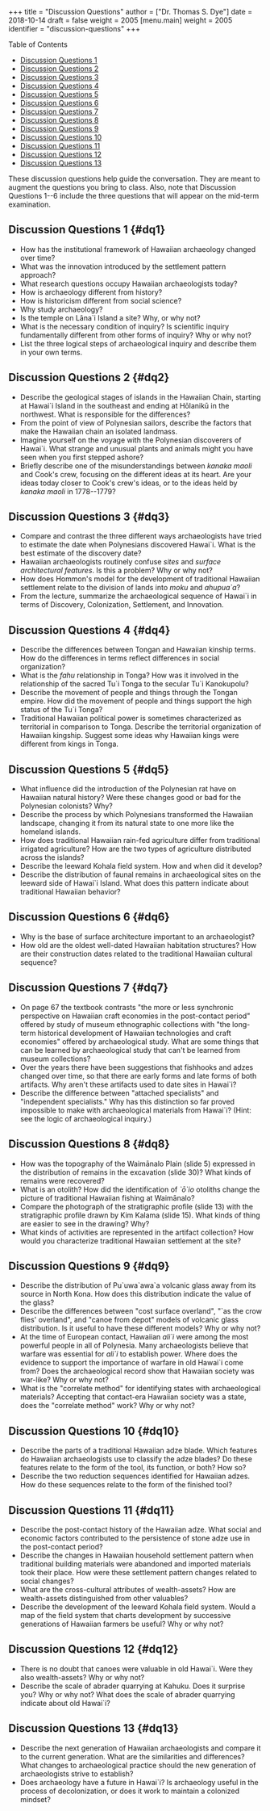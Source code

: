 +++
title = "Discussion Questions"
author = ["Dr. Thomas S. Dye"]
date = 2018-10-14
draft = false
weight = 2005
[menu.main]
  weight = 2005
  identifier = "discussion-questions"
+++

<div class="ox-hugo-toc toc">
<div></div>

<div class="heading">Table of Contents</div>

- [Discussion Questions 1](#dq1)
- [Discussion Questions 2](#dq2)
- [Discussion Questions 3](#dq3)
- [Discussion Questions 4](#dq4)
- [Discussion Questions 5](#dq5)
- [Discussion Questions 6](#dq6)
- [Discussion Questions 7](#dq7)
- [Discussion Questions 8](#dq8)
- [Discussion Questions 9](#dq9)
- [Discussion Questions 10](#dq10)
- [Discussion Questions 11](#dq11)
- [Discussion Questions 12](#dq12)
- [Discussion Questions 13](#dq13)

</div>
<!--endtoc-->

These discussion questions help guide the conversation.  They are meant to
augment the questions you bring to class.  Also, note that Discussion Questions
1--6 include the three questions that will appear on the mid-term examination.


## Discussion Questions 1 {#dq1}

-   How has the institutional framework of Hawaiian archaeology changed
    over time?
-   What was the innovation introduced by the settlement pattern
    approach?
-   What research questions occupy Hawaiian archaeologists today?
-   How is archaeology different from history?
-   How is historicism different from social science?
-   Why study archaeology?
-   Is the temple on L&#0257;na\`i Island a site?  Why, or why not?
-   What is the necessary condition of inquiry?  Is scientific inquiry
    fundamentally different from other forms of inquiry?  Why or why
    not?
-   List the three logical steps of archaeological inquiry and describe
    them in your own terms.


## Discussion Questions 2 {#dq2}

-   Describe the geological stages of islands in the Hawaiian Chain,
    starting at Hawai\`i Island in the southeast and ending at H&#0333;lanik&#0363;
    in the northwest.  What is responsible for the differences?
-   From the point of view of Polynesian sailors, describe the factors
    that make the Hawaiian chain an isolated landmass.
-   Imagine yourself on the voyage with the Polynesian discoverers of
    Hawai\`i.  What strange and unusual plants and animals might you
    have seen when you first stepped ashore?
-   Briefly describe one of the misunderstandings between _kanaka
    maoli_ and Cook's crew, focusing on the different ideas at its
    heart.  Are your ideas today closer to Cook's crew's ideas, or to
    the ideas held by _kanaka maoli_ in 1778--1779?


## Discussion Questions 3 {#dq3}

-   Compare and contrast the three different ways archaeologists have
    tried to estimate the date when Polynesians discovered Hawai\`i.
    What is the best estimate of the discovery date?
-   Hawaiian archaeologists routinely confuse _sites_ and _surface_
    _architectural features_.  Is this a problem?  Why or why not?
-   How does Hommon's model for the development of traditional Hawaiian
    settlement relate to the division of lands into _moku_ and _ahupua\`a_?
-   From the lecture, summarize the archaeological sequence of Hawai\`i
    in terms of Discovery, Colonization, Settlement, and Innovation.


## Discussion Questions 4 {#dq4}

-   Describe the differences between Tongan and Hawaiian kinship
    terms.  How do the differences in terms reflect differences in
    social organization?
-   What is the _fahu_ relationship in Tonga?  How was it involved in
    the relationship of the sacred Tu\`i Tonga to the secular Tu\`i
    Kanokupolu?
-   Describe the movement of people and things through the Tongan
    empire.  How did the movement of people and things support the high
    status of the Tu\`i Tonga?
-   Traditional Hawaiian political power is sometimes characterized as
    territorial in comparison to Tonga.  Describe the territorial
    organization of Hawaiian kingship.  Suggest some ideas why Hawaiian
    kings were different from kings in Tonga.


## Discussion Questions 5 {#dq5}

-   What influence did the introduction of the Polynesian rat have on
    Hawaiian natural history?  Were these changes good or bad for the
    Polynesian colonists?  Why?
-   Describe the process by which Polynesians transformed the Hawaiian
    landscape, changing it from its natural state to one more like the
    homeland islands.
-   How does traditional Hawaiian rain-fed agriculture differ from
    traditional irrigated agriculture?  How are the two types of
    agriculture distributed across the islands?
-   Describe the leeward Kohala field system.  How and when did it
    develop?
-   Describe the distribution of faunal remains in archaeological sites
    on the leeward side of Hawai\`i Island.  What does this pattern
    indicate about traditional Hawaiian behavior?


## Discussion Questions 6 {#dq6}

-   Why is the base of surface architecture important to an
    archaeologist?
-   How old are the oldest well-dated Hawaiian habitation structures?
    How are their construction dates related to the traditional
    Hawaiian cultural sequence?


## Discussion Questions 7 {#dq7}

-   On page 67 the textbook contrasts "the more or less synchronic
    perspective on Hawaiian craft economies in the post-contact period"
    offered by study of museum ethnographic collections with "the
    long-term historical development of Hawaiian technologies and craft
    economies" offered by archaeological study.  What are some things
    that can be learned by archaeological study that can't be learned
    from museum collections?
-   Over the years there have been suggestions that fishhooks and adzes
    changed over time, so that there are early forms and late forms of
    both artifacts.  Why aren't these artifacts used to date sites in
    Hawai\`i?
-   Describe the difference between "attached specialists" and
    "independent specialists."  Why has this distinction so far proved
    impossible to make with archaeological materials from Hawai\`i?
    (Hint: see the logic of archaeological inquiry.)


## Discussion Questions 8 {#dq8}

-   How was the topography of the Waim&#0257;nalo Plain (slide 5) expressed
    in the distribution of remains in the excavation (slide 30)?  What
    kinds of remains were recovered?
-   What is an otolith?  How did the identification of _\`&#0333;\`io_ otoliths
    change the picture of traditional Hawaiian fishing at Waim&#0257;nalo?
-   Compare the photograph of the stratigraphic profile (slide 13) with
    the stratigraphic profile drawn by Kim Kalama (slide 15).  What
    kinds of thing are easier to see in the drawing?  Why?
-   What kinds of activities are represented in the artifact
    collection?  How would you characterize traditional Hawaiian
    settlement at the site?


## Discussion Questions 9 {#dq9}

-   Describe the distribution of Pu\`uwa\`awa\`a volcanic glass away from
    its source in North Kona.  How does this distribution indicate the
    value of the glass?
-   Describe the differences between "cost surface overland", "\`as the
    crow flies' overland", and "canoe from depot" models of volcanic
    glass distribution.  Is it useful to have these different models?
    Why or why not?
-   At the time of European contact, Hawaiian _ali\`i_ were among the
    most powerful people in all of Polynesia. Many archaeologists
    believe that warfare was essential for _ali\`i_ to establish power.
    Where does the evidence to support the importance of warfare in old
    Hawai\`i come from?  Does the archaeological record show that
    Hawaiian society was war-like?  Why or why not?
-   What is the "correlate method" for identifying states with
    archaeological materials?  Accepting that contact-era Hawaiian
    society was a state, does the "correlate method" work?  Why or why
    not?


## Discussion Questions 10 {#dq10}

-   Describe the parts of a traditional Hawaiian adze blade.  Which
    features do Hawaiian archaeologists use to classify the adze
    blades? Do these features relate to the form of the tool, its
    function, or both?  How so?
-   Describe the two reduction sequences identified for Hawaiian
    adzes.  How do these sequences relate to the form of the finished
    tool?


## Discussion Questions 11 {#dq11}

-   Describe the post-contact history of the Hawaiian adze.  What
    social and economic factors contributed to the persistence of stone
    adze use in the post-contact period?
-   Describe the changes in Hawaiian household settlement pattern when
    traditional building materials were abandoned and imported
    materials took their place.  How were these settlement pattern changes
    related to social changes?
-   What are the cross-cultural attributes of wealth-assets?  How are
    wealth-assets distinguished from other valuables?
-   Describe the development of the leeward Kohala field system.  Would
    a map of the field system that charts development by successive
    generations of Hawaiian farmers be useful?  Why or why not?


## Discussion Questions 12 {#dq12}

-   There is no doubt that canoes were valuable in old Hawai\`i.  Were
    they also wealth-assets?  Why or why not?
-   Describe the scale of abrader quarrying at Kahuku.  Does it
    surprise you?  Why or why not?  What does the scale of abrader
    quarrying indicate about old Hawai\`i?


## Discussion Questions 13 {#dq13}

-   Describe the next generation of Hawaiian archaeologists and compare
    it to the current generation.  What are the similarities and
    differences?  What changes to archaeological practice should the
    new generation of archaeologists strive to establish?
-   Does archaeology have a future in Hawai\`i?  Is archaeology useful
    in the process of decolonization, or does it work to maintain a
    colonized mindset?
